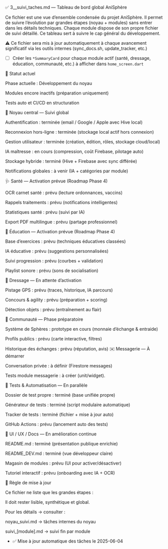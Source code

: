 ✅ 3__suivi_taches.md — Tableau de bord global AniSphère

Ce fichier est une vue d’ensemble condensée du projet AniSphère. Il permet de suivre l’évolution par grandes étapes (noyau + modules) sans entrer dans les détails techniques. Chaque module dispose de son propre fichier de suivi détaillé. Ce tableau sert à suivre le cap général du développement.

⚠️ Ce fichier sera mis à jour automatiquement à chaque avancement significatif via les outils internes (sync_docs.sh, update_tracker, etc.)

- [ ] Créer les `*SummaryCard` pour chaque module actif (santé, dressage, éducation, communauté, etc.) à afficher dans `home_screen.dart`


🔰 Statut actuel

Phase actuelle : Développement du noyau

Modules encore inactifs (préparation uniquement)

Tests auto et CI/CD en structuration

🧩 Noyau central — Suivi global

Authentification : terminée (email / Google / Apple avec Hive local)

Reconnexion hors-ligne : terminée (stockage local actif hors connexion)

Gestion utilisateur : terminée (création, édition, rôles, stockage cloud/local)

IA maîtresse : en cours (compression, coût Firebase, pilotage auto)

Stockage hybride : terminé (Hive + Firebase avec sync différée)

Notifications globales : à venir (IA + catégories par module)

🩺 Santé — Activation prévue (Roadmap Phase 4)

OCR carnet santé : prévu (lecture ordonnances, vaccins)

Rappels traitements : prévu (notifications intelligentes)

Statistiques santé : prévu (suivi par IA)

Export PDF multilingue : prévu (partage professionnel)

🧠 Éducation — Activation prévue (Roadmap Phase 4)

Base d’exercices : prévu (techniques éducatives classées)

IA éducative : prévu (suggestions personnalisées)

Suivi progression : prévu (courbes + validation)

Playlist sonore : prévu (sons de socialisation)

🐾 Dressage — En attente d’activation

Pistage GPS : prévu (traces, historique, IA parcours)

Concours & agility : prévu (préparation + scoring)

Détection objets : prévu (entraînement au flair)

👥 Communauté — Phase préparatoire

Système de Sphères : prototype en cours (monnaie d’échange & entraide)

Profils publics : prévu (carte interactive, filtres)

Historique des échanges : prévu (réputation, avis)
✉️ Messagerie — À démarrer

Conversation privée : à définir (Firestore messages)

Tests module messagerie : à créer (unit/widget).

🧪 Tests & Automatisation — En parallèle

Dossier de test propre : terminé (base unifiée propre)

Générateur de tests : terminé (script modulaire automatique)

Tracker de tests : terminé (fichier + mise à jour auto)

GitHub Actions : prévu (lancement auto des tests)

📝 UI / UX / Docs — En amélioration continue

README.md : terminé (présentation publique enrichie)

README_DEV.md : terminé (vue développeur claire)

Magasin de modules : prévu (UI pour activer/désactiver)

Tutoriel interactif : prévu (onboarding avec IA + OCR)

🔄 Règle de mise à jour

Ce fichier ne liste que les grandes étapes :

Il doit rester lisible, synthétique et global.

Pour les détails → consulter : 

noyau_suivi.md → tâches internes du noyau

suivi_[module].md → suivi fin par module



- ✅ Mise à jour automatique des tâches le 2025-06-04
